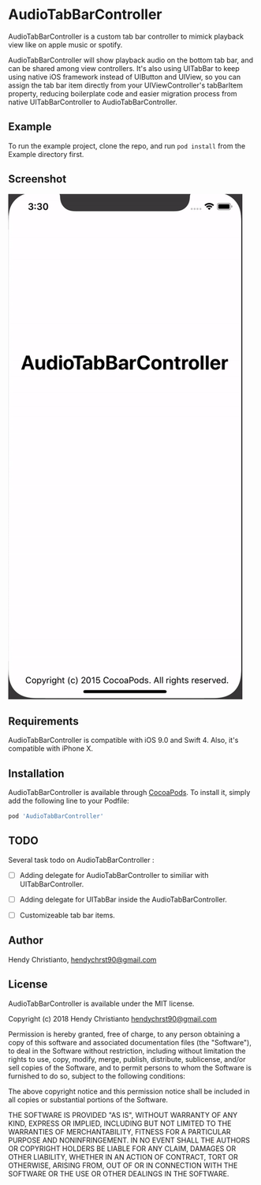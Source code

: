 # AudioTabBarController

AudioTabBarController is a custom tab bar controller to mimick playback view like on apple music or spotify.

AudioTabBarController will show playback audio on the bottom tab bar, and can be shared among view controllers. It's also using UITabBar to keep using native iOS framework instead of UIButton and UIView, so you can assign the tab bar item directly from your UIViewController's tabBarItem property, reducing boilerplate code and easier migration process from native UITabBarController to AudioTabBarController.

## Example

To run the example project, clone the repo, and run `pod install` from the Example directory first.

## Screenshot
![](etc/screenshot.gif)

## Requirements

AudioTabBarController is compatible with iOS 9.0 and Swift 4. Also, it's compatible with iPhone X.

## Installation

AudioTabBarController is available through [CocoaPods](https://cocoapods.org). To install
it, simply add the following line to your Podfile:

```ruby
pod 'AudioTabBarController'
```

## TODO
Several task todo on AudioTabBarController :
- [ ] Adding delegate for AudioTabBarController to similiar with UITabBarController.
- [ ] Adding delegate for UITabBar inside the AudioTabBarController.
- [ ] Customizeable tab bar items.


## Author

Hendy Christianto, hendychrst90@gmail.com

## License

AudioTabBarController is available under the MIT license.

Copyright (c) 2018 Hendy Christianto <hendychrst90@gmail.com>

Permission is hereby granted, free of charge, to any person obtaining a copy
of this software and associated documentation files (the "Software"), to deal
in the Software without restriction, including without limitation the rights
to use, copy, modify, merge, publish, distribute, sublicense, and/or sell
copies of the Software, and to permit persons to whom the Software is
furnished to do so, subject to the following conditions:

The above copyright notice and this permission notice shall be included in
all copies or substantial portions of the Software.

THE SOFTWARE IS PROVIDED "AS IS", WITHOUT WARRANTY OF ANY KIND, EXPRESS OR
IMPLIED, INCLUDING BUT NOT LIMITED TO THE WARRANTIES OF MERCHANTABILITY,
FITNESS FOR A PARTICULAR PURPOSE AND NONINFRINGEMENT. IN NO EVENT SHALL THE
AUTHORS OR COPYRIGHT HOLDERS BE LIABLE FOR ANY CLAIM, DAMAGES OR OTHER
LIABILITY, WHETHER IN AN ACTION OF CONTRACT, TORT OR OTHERWISE, ARISING FROM,
OUT OF OR IN CONNECTION WITH THE SOFTWARE OR THE USE OR OTHER DEALINGS IN
THE SOFTWARE.

